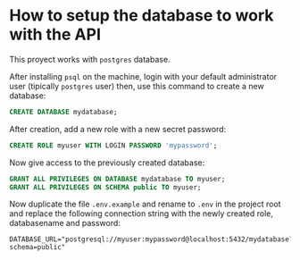 <!--
 Copyright (C) 2025 theRightHoopRod

 This program is free software: you can redistribute it and/or modify
 it under the terms of the GNU Affero General Public License as
 published by the Free Software Foundation, either version 3 of the
 License, or (at your option) any later version.

 This program is distributed in the hope that it will be useful,
 but WITHOUT ANY WARRANTY; without even the implied warranty of
 MERCHANTABILITY or FITNESS FOR A PARTICULAR PURPOSE.  See the
 GNU Affero General Public License for more details.

 You should have received a copy of the GNU Affero General Public License
 along with this program.  If not, see <https://www.gnu.org/licenses/>.
-->

# How to setup the database to work with the API

This proyect works with `postgres` database.

After installing `psql` on the machine, login with your default administrator user (tipically `postgres` user) then, use this command to create a new database:

```sql
CREATE DATABASE mydatabase;
```

After creation, add a new role with a new secret password:

```sql
CREATE ROLE myuser WITH LOGIN PASSWORD 'mypassword';
```

Now give access to the previously created database:

```sql
GRANT ALL PRIVILEGES ON DATABASE mydatabase TO myuser;
GRANT ALL PRIVILEGES ON SCHEMA public TO myuser;
```

Now duplicate the file `.env.example` and rename to `.env` in the project root and replace the following connection string with the newly created role, databasename and password:

```
DATABASE_URL="postgresql://myuser:mypassword@localhost:5432/mydatabase?schema=public"
```
